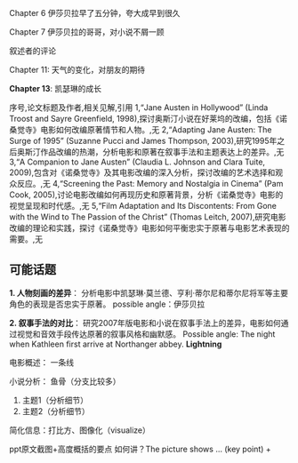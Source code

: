 Chapter 6 伊莎贝拉早了五分钟，夸大成早到很久

Chapter 7 伊莎贝拉的哥哥，对小说不屑一顾

叙述者的评论

Chapter 11: 天气的变化，对朋友的期待

**Chapter 13**: 凯瑟琳的成长

序号,论文标题及作者,相关见解,引用
1,“Jane Austen in Hollywood” (Linda Troost and Sayre Greenfield, 1998),探讨奥斯汀小说在好莱坞的改编，包括《诺桑觉寺》电影如何改编原著情节和人物。,无
2,“Adapting Jane Austen: The Surge of 1995” (Suzanne Pucci and James Thompson, 2003),研究1995年之后奥斯汀作品改编的热潮，分析电影和原著在叙事手法和主题表达上的差异。,无
3,“A Companion to Jane Austen” (Claudia L. Johnson and Clara Tuite, 2009),包含对《诺桑觉寺》及其电影改编的深入分析，探讨改编的艺术选择和观众反应。,无
4,“Screening the Past: Memory and Nostalgia in Cinema” (Pam Cook, 2005),讨论电影改编如何再现历史和原著背景，分析《诺桑觉寺》电影的视觉呈现和时代感。,无
5,“Film Adaptation and Its Discontents: From Gone with the Wind to The Passion of the Christ” (Thomas Leitch, 2007),研究电影改编的理论和实践，探讨《诺桑觉寺》电影如何平衡忠实于原著与电影艺术表现的需要。,无

## 可能话题

 **1. 人物刻画的差异**：
分析电影中凯瑟琳·莫兰德、亨利·蒂尔尼和蒂尔尼将军等主要角色的表现是否忠实于原著。
possible angle：伊莎贝拉

**2. 叙事手法的对比**：
研究2007年版电影和小说在叙事手法上的差异，电影如何通过视觉和音效手段传达原著的叙事风格和幽默感。
Possible angle: The night when Kathleen first arrive at Northanger abbey. **Lightning**

电影概述：
一条线

小说分析：
鱼骨（分支比较多）

1. 主题1（分析细节）
2. 主题2（分析细节）

简化信息：打比方、图像化（visualize）

ppt原文截图+高度概括的要点
如何讲？The picture shows … (key point) +
